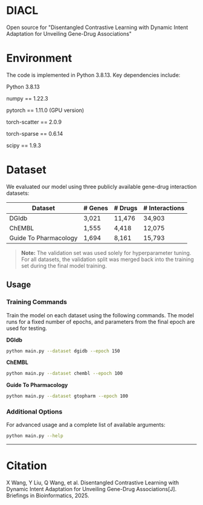 
# DIACL

Open source for "Disentangled Contrastive Learning with Dynamic Intent Adaptation for Unveiling Gene-Drug Associations"

# Environment
The code is implemented in Python 3.8.13. Key dependencies include:

Python 3.8.13

numpy == 1.22.3

pytorch == 1.11.0 (GPU version)

torch-scatter == 2.0.9

torch-sparse == 0.6.14

scipy == 1.9.3

# Dataset

We evaluated our model using three publicly available gene-drug interaction datasets:

| Dataset | # Genes | # Drugs | # Interactions |
|---------|----------|---------|----------------|
| DGIdb | 3,021 | 11,476 | 34,903 |
| ChEMBL | 1,555 | 4,418 | 12,075 |
| Guide To Pharmacology | 1,694 | 8,161 | 15,793 |

> **Note:** The validation set was used solely for hyperparameter tuning. For all datasets, the validation split was merged back into the training set during the final model training.

## Usage

### Training Commands

Train the model on each dataset using the following commands. The model runs for a fixed number of epochs, and parameters from the final epoch are used for testing.

**DGIdb**
```bash
python main.py --dataset dgidb --epoch 150
```

**ChEMBL**
```bash
python main.py --dataset chembl --epoch 100
```

**Guide To Pharmacology**
```bash
python main.py --dataset gtopharm --epoch 100
```

### Additional Options

For advanced usage and a complete list of available arguments:
```bash
python main.py --help
```

---

# Citation
X Wang, Y Liu, Q Wang, et al. Disentangled Contrastive Learning with Dynamic Intent Adaptation for Unveiling Gene-Drug Associations[J]. Briefings in Bioinformatics, 2025.
